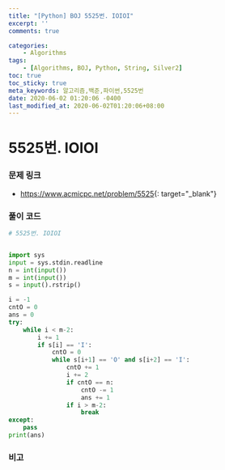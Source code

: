 ```yaml
---
title: "[Python] BOJ 5525번. IOIOI"
excerpt: ''
comments: true

categories:
    - Algorithms
tags:
    - [Algorithms, BOJ, Python, String, Silver2]
toc: true
toc_sticky: true
meta_keywords: 알고리즘,백준,파이썬,5525번
date: 2020-06-02 01:20:06 -0400
last_modified_at: 2020-06-02T01:20:06+08:00
---
```


# 5525번. IOIOI

### 문제 링크
- <https://www.acmicpc.net/problem/5525>{: target="\_blank"}

### 풀이 코드

```python
# 5525번. IOIOI


import sys
input = sys.stdin.readline
n = int(input())
m = int(input())
s = input().rstrip()

i = -1
cntO = 0
ans = 0
try:
    while i < m-2:
        i += 1
        if s[i] == 'I':
            cntO = 0
            while s[i+1] == 'O' and s[i+2] == 'I':
                cntO += 1
                i += 2
                if cntO == n:
                    cntO -= 1
                    ans += 1
                if i > m-2:
                    break
except:
    pass
print(ans)
```

### 비고